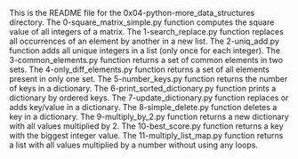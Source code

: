 This is the README file for the 0x04-python-more_data_structures directory.
The 0-square_matrix_simple.py function computes the square value of all integers of a matrix.
The 1-search_replace.py function replaces all occurrences of an element by another in a new list.
The 2-uniq_add.py function adds all unique integers in a list (only once for each integer). 
The 3-common_elements.py function returns a set of common elements in two sets.
The 4-only_diff_elements.py function returns a set of all elements present in only one set.
The 5-number_keys.py function returns the number of keys in a dictionary.
The 6-print_sorted_dictionary.py function prints a dictionary by ordered keys. 
The 7-update_dictionary.py function replaces or adds key/value in a dictionary.
The 8-simple_delete.py function deletes a key in a dictionary.
The 9-multiply_by_2.py function returns a new dictionary with all values multiplied by 2.
The 10-best_score.py function returns a key with the biggest integer value.
The  11-multiply_list_map.py function returns a list with all values multiplied by a number without using any loops.
